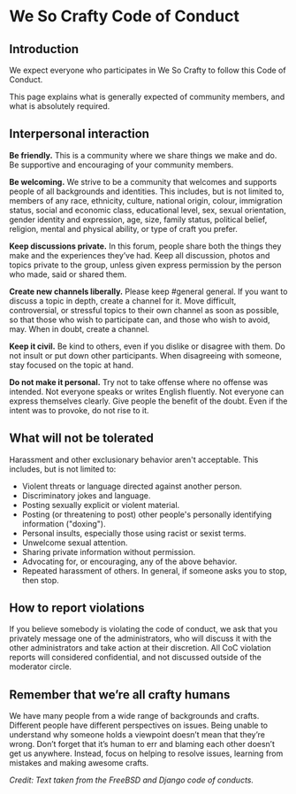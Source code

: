 We So Crafty Code of Conduct
=============================

Introduction
-------------

We expect everyone who participates in We So Crafty to follow this Code of Conduct. 

This page explains what is generally expected of community members, and what is absolutely required. 

Interpersonal interaction
--------------------------

**Be friendly.** This is a community where we share things we make and do. Be supportive and encouraging of your community members.

**Be welcoming.** We strive to be a community that welcomes and supports people of all backgrounds and identities. This includes, but is not limited to, members of any race, ethnicity, culture, national origin, colour, immigration status, social and economic class, educational level, sex, sexual orientation, gender identity and expression, age, size, family status, political belief, religion, mental and physical ability, or type of craft you prefer. 

**Keep discussions private.** In this forum, people share both the things they make and the experiences they’ve had. Keep all discussion, photos and topics private to the group, unless given express permission by the person who made, said or shared them. 

**Create new channels liberally.** Please keep #general general. If you want to discuss a topic in depth, create a channel for it. Move difficult, controversial, or stressful topics to their own channel as soon as possible, so that those who wish to participate can, and those who wish to avoid, may. When in doubt, create a channel.

**Keep it civil.** Be kind to others, even if you dislike or disagree with them. Do not insult or put down other participants. When disagreeing with someone, stay focused on the topic at hand.

**Do not make it personal.**  Try not to take offense where no offense was intended. Not everyone speaks or writes English fluently. Not everyone can express themselves clearly. Give people the benefit of the doubt. Even if the intent was to provoke, do not rise to it.

What will not be tolerated
---------------------------

Harassment and other exclusionary behavior aren't acceptable. This includes, but is not limited to:

* Violent threats or language directed against another person.
* Discriminatory jokes and language.
* Posting sexually explicit or violent material.
* Posting (or threatening to post) other people's personally identifying information ("doxing").
* Personal insults, especially those using racist or sexist terms.
* Unwelcome sexual attention.
* Sharing private information without permission.
* Advocating for, or encouraging, any of the above behavior.
* Repeated harassment of others. In general, if someone asks you to stop, then stop.

How to report violations
-------------------------

If you believe somebody is violating the code of conduct, we ask that you privately message one of the administrators, who will discuss it with the other administrators and take action at their discretion. All CoC violation reports will considered confidential, and not discussed outside of the moderator circle. 

Remember that we’re all crafty humans
--------------------------------------

We have many people from a wide range of backgrounds and crafts. Different people have different perspectives on issues. Being unable to understand why someone holds a viewpoint doesn’t mean that they’re wrong. Don’t forget that it’s human to err and blaming each other doesn’t get us anywhere. Instead, focus on helping to resolve issues, learning from mistakes and making awesome crafts. 

*Credit: Text taken from the FreeBSD and Django code of conducts.*
